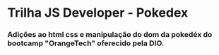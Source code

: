 # Trilha JS Developer - Pokedex

### Adições ao html css e manipulação do dom da pokedéx do bootcamp "OrangeTech" oferecido pela DIO.
